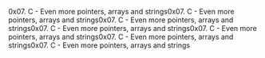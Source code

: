 0x07. C - Even more pointers, arrays and strings0x07. C - Even more pointers, arrays and strings0x07. C - Even more pointers, arrays and strings0x07. C - Even more pointers, arrays and strings0x07. C - Even more pointers, arrays and strings0x07. C - Even more pointers, arrays and strings0x07. C - Even more pointers, arrays and strings
